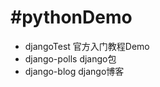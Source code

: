 #pythonDemo
===
* djangoTest 官方入门教程Demo <br />
* django-polls django包 <br />
* django-blog django博客 <br />